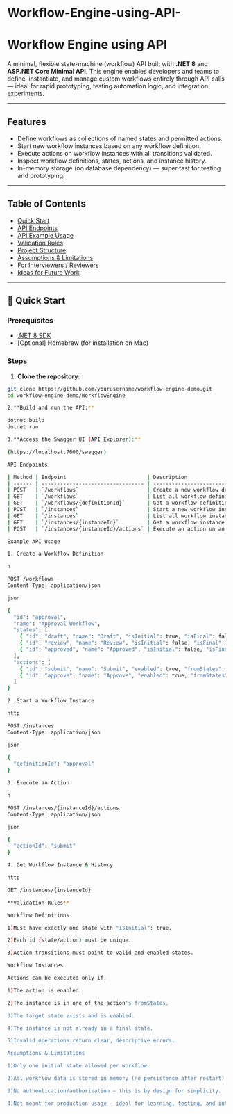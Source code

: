 # Workflow-Engine-using-API-

#  Workflow Engine using API

A minimal, flexible state-machine (workflow) API built with **.NET 8** and **ASP.NET Core Minimal API**. This engine enables developers and teams to define, instantiate, and manage custom workflows entirely through API calls — ideal for rapid prototyping, testing automation logic, and integration experiments.

---

##  Features

- Define workflows as collections of named states and permitted actions.
- Start new workflow instances based on any workflow definition.
- Execute actions on workflow instances with all transitions validated.
- Inspect workflow definitions, states, actions, and instance history.
- In-memory storage (no database dependency) — super fast for testing and prototyping.

---

##  Table of Contents

- [ Quick Start](#-quick-start)
- [ API Endpoints](#-api-endpoints)
- [ API Example Usage](#-api-example-usage)
- [ Validation Rules](#-validation-rules)
- [ Project Structure](#-project-structure)
- [ Assumptions & Limitations](#-assumptions--limitations)
- [ For Interviewers / Reviewers](#-for-interviewers--reviewers)
- [ Ideas for Future Work](#-ideas-for-future-work)

---

## 🔧 Quick Start

### Prerequisites

- [.NET 8 SDK](https://dotnet.microsoft.com/en-us/download)
- [Optional] Homebrew (for installation on Mac)

### Steps

1. **Clone the repository:**

```bash
git clone https://github.com/yourusername/workflow-engine-demo.git
cd workflow-engine-demo/WorkflowEngine

2.**Build and run the API:**

dotnet build
dotnet run

3.**Access the Swagger UI (API Explorer):**

(https://localhost:7000/swagger)

API Endpoints

| Method | Endpoint                          | Description                           |
| ------ | --------------------------------- | ------------------------------------- |
| POST   | `/workflows`                      | Create a new workflow definition      |
| GET    | `/workflows`                      | List all workflow definitions         |
| GET    | `/workflows/{definitionId}`       | Get a workflow definition by ID       |
| POST   | `/instances`                      | Start a new workflow instance         |
| GET    | `/instances`                      | List all workflow instances           |
| GET    | `/instances/{instanceId}`         | Get a workflow instance & its history |
| POST   | `/instances/{instanceId}/actions` | Execute an action on an instance      |

Example API Usage

1. Create a Workflow Definition

h

POST /workflows
Content-Type: application/json

json

{
  "id": "approval",
  "name": "Approval Workflow",
  "states": [
    { "id": "draft", "name": "Draft", "isInitial": true, "isFinal": false, "enabled": true },
    { "id": "review", "name": "Review", "isInitial": false, "isFinal": false, "enabled": true },
    { "id": "approved", "name": "Approved", "isInitial": false, "isFinal": true, "enabled": true }
  ],
  "actions": [
    { "id": "submit", "name": "Submit", "enabled": true, "fromStates": ["draft"], "toState": "review" },
    { "id": "approve", "name": "Approve", "enabled": true, "fromStates": ["review"], "toState": "approved" }
  ]
}

2. Start a Workflow Instance

http

POST /instances
Content-Type: application/json

json

{
  "definitionId": "approval"
}

3. Execute an Action

h

POST /instances/{instanceId}/actions
Content-Type: application/json

json

{
  "actionId": "submit"
}

4. Get Workflow Instance & History

http

GET /instances/{instanceId}

**Validation Rules**

Workflow Definitions

1)Must have exactly one state with "isInitial": true.

2)Each id (state/action) must be unique.

3)Action transitions must point to valid and enabled states.

Workflow Instances

Actions can be executed only if:

1)The action is enabled.

2)The instance is in one of the action's fromStates.

3)The target state exists and is enabled.

4)The instance is not already in a final state.

5)Invalid operations return clear, descriptive errors.

Assumptions & Limitations

1)Only one initial state allowed per workflow.

2)All workflow data is stored in memory (no persistence after restart).

3)No authentication/authorization — this is by design for simplicity.

4)Not meant for production usage — ideal for learning, testing, and interviews.





